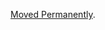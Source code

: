 <a href="/dubzzz/fast-check/tree/main/website/docs/core-blocks/arbitraries/others.md">Moved Permanently</a>.